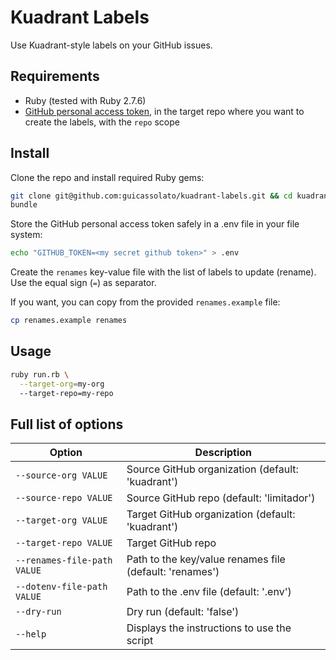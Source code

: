 # Kuadrant Labels

Use Kuadrant-style labels on your GitHub issues.

## Requirements

- Ruby (tested with Ruby 2.7.6)
- [GitHub personal access token](https://github.com/settings/tokens), in the target repo where you want to create the labels, with the `repo` scope

## Install

Clone the repo and install required Ruby gems:

```sh
git clone git@github.com:guicassolato/kuadrant-labels.git && cd kuadrant-labels
bundle
```

Store the GitHub personal access token safely in a .env file in your file system:

```sh
echo "GITHUB_TOKEN=<my secret github token>" > .env
```

Create the `renames` key-value file with the list of labels to update (rename). Use the equal sign (`=`) as separator.

If you want, you can copy from the provided `renames.example` file:

```sh
cp renames.example renames
```

## Usage

```sh
ruby run.rb \
  --target-org=my-org
  --target-repo=my-repo
```

## Full list of options

| Option                      | Description                                             |
|-----------------------------|---------------------------------------------------------|
| `--source-org VALUE`        | Source GitHub organization (default: 'kuadrant')        |
| `--source-repo VALUE`       | Source GitHub repo (default: 'limitador')               |
| `--target-org VALUE`        | Target GitHub organization (default: 'kuadrant')        |
| `--target-repo VALUE`       | Target GitHub repo                                      |
| `--renames-file-path VALUE` | Path to the key/value renames file (default: 'renames') |
| `--dotenv-file-path VALUE`  | Path to the .env file (default: '.env')                 |
| `--dry-run`                 | Dry run (default: 'false')                              |
| `--help`                    | Displays the instructions to use the script             |
